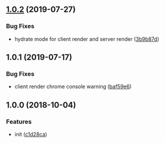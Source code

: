 ## [1.0.2](https://github.com/hubcarl/react-entry-template-loader/compare/1.0.1...1.0.2) (2019-07-27)


### Bug Fixes

* hydrate mode for client render and server render ([3b9b87d](https://github.com/hubcarl/react-entry-template-loader/commit/3b9b87d))



## 1.0.1 (2019-07-17)


### Bug Fixes

* client render chrome console warning ([baf59e6](https://github.com/hubcarl/react-entry-template-loader/commit/baf59e6))


## 1.0.0 (2018-10-04)

### Features

* init ([c1d28ca](https://github.com/hubcarl/react-entry-template-loader/commit/c1d28ca))


